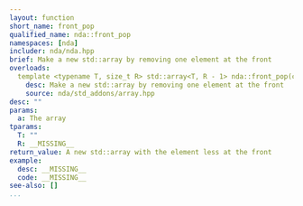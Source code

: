 ```yaml
---
layout: function
short_name: front_pop
qualified_name: nda::front_pop
namespaces: [nda]
includer: nda/nda.hpp
brief: Make a new std::array by removing one element at the front
overloads:
  template <typename T, size_t R> std::array<T, R - 1> nda::front_pop(const std::array<T, R> & a):
    desc: Make a new std::array by removing one element at the front
    source: nda/std_addons/array.hpp
desc: ""
params:
  a: The array
tparams:
  T: ""
  R: __MISSING__
return_value: A new std::array with the element less at the front
example:
  desc: __MISSING__
  code: __MISSING__
see-also: []
...
```

